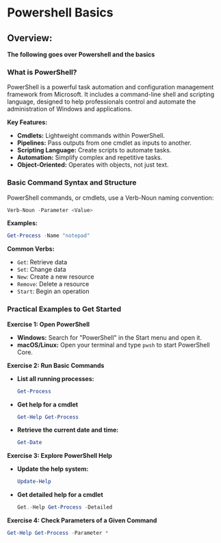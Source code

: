 # Powershell Basics

## **Overview:** <a href="#overview" id="overview"></a>

**The following goes over Powershell and the basics**

### **What is PowerShell?** <a href="#what-is-powershell" id="what-is-powershell"></a>

PowerShell is a powerful task automation and configuration management framework from Microsoft. It includes a command-line shell and scripting language, designed to help professionals control and automate the administration of Windows and applications.

**Key Features:**

* **Cmdlets:** Lightweight commands within PowerShell.
* **Pipelines:** Pass outputs from one cmdlet as inputs to another.
* **Scripting Language:** Create scripts to automate tasks.
* **Automation:** Simplify complex and repetitive tasks.
* **Object-Oriented:** Operates with objects, not just text.

### **Basic Command Syntax and Structure** <a href="#basic-command-syntax-and-structure" id="basic-command-syntax-and-structure"></a>

PowerShell commands, or cmdlets, use a Verb-Noun naming convention:

```powershell
Verb-Noun -Parameter <Value>
```

**Examples:**

```powershell
Get-Process -Name "notepad"
```

**Common Verbs:**

* `Get`: Retrieve data
* `Set`: Change data
* `New`: Create a new resource
* `Remove`: Delete a resource
* `Start`: Begin an operation

### **Practical Examples to Get Started** <a href="#practical-examples-to-get-started" id="practical-examples-to-get-started"></a>

**Exercise 1: Open PowerShell**

* **Windows:** Search for "PowerShell" in the Start menu and open it.
* **macOS/Linux:** Open your terminal and type `pwsh` to start PowerShell Core.

**Exercise 2: Run Basic Commands**

*   **List all running processes:**

    ```powershell
    Get-Process
    ```
*   **Get help for a cmdlet**

    ```powershell
    Get-Help Get-Process
    ```
*   **Retrieve the current date and time:**

    ```powershell
    Get-Date
    ```

**Exercise 3: Explore PowerShell Help**

*   **Update the help system:**

    ```powershell
    Update-Help
    ```
*   **Get detailed help for a cmdlet**

    ```powershell
    Get.-Help Get-Process -Detailed
    ```

**Exercise 4: Check Parameters of a Given Command**

```powershell
Get-Help Get-Process -Parameter *
```
